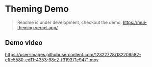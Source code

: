 # Theming Demo

> Readme is under development, checkout the demo: https://mui-theming.vercel.app/

## Demo video

https://user-images.githubusercontent.com/12322728/182208582-effc5580-ed11-4353-98e2-f319371e9471.mov

